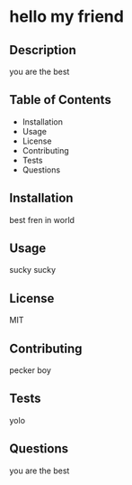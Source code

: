 # hello my friend


## Description
you are the best

## Table of Contents
- Installation
- Usage
- License
- Contributing
- Tests
- Questions

## Installation
best fren in world

## Usage
sucky sucky

## License
MIT

## Contributing
pecker boy

## Tests
yolo

## Questions
you are the best

